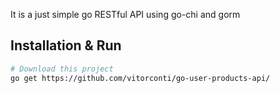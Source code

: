It is a just simple go RESTful API using go-chi and gorm

## Installation & Run
```bash
# Download this project
go get https://github.com/vitorconti/go-user-products-api/
```






